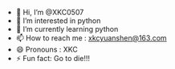 - 👋 Hi, I’m @XKC0507
- 👀 I’m interested in python
- 🌱 I’m currently learning python
- 📫 How to reach me : xkcyuanshen@163.com
- 😄 Pronouns : XKC
- ⚡ Fun fact: Go to die!!!

<!---
XKC0507/XKC0507 is a ✨ special ✨ repository because its `README.md` (this file) appears on your GitHub profile.
You can click the Preview link to take a look at your changes.
--->
